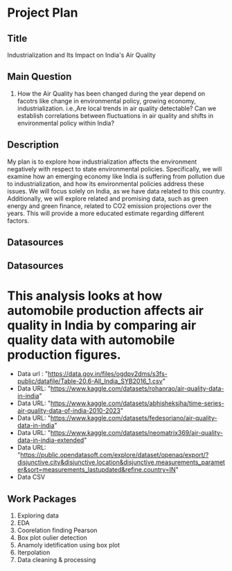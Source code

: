 # Project Plan

## Title
<!-- Give your project a short title. -->
Industrialization and Its Impact on India's Air Quality 

## Main Question

<!-- Think about one main question you want to answer based on the data. -->
1. How the Air Quality has been changed during the year depend on facotrs like change in environmental policy, growing economy, industrialization. i.e.,Are local trends in air quality detectable? Can we establish correlations between fluctuations in air quality and shifts in environmental policy within India? 

## Description

<!-- Describe your data science project in max. 200 words. Consider writing about why and how you attempt it. -->
My plan is to explore how industrialization affects the environment negatively with respect to state environmental policies. Specifically, we will examine how an emerging economy like India is suffering from pollution due to industrialization, and how its environmental policies address these issues. We will focus solely on India, as we have data related to this country. Additionally, we will explore related and promising data, such as green energy and green finance, related to CO2 emission projections over the years. This will provide a more educated estimate regarding different factors.
## Datasources

## Datasources
  # This analysis looks at how automobile production affects air quality in India by comparing air quality data with automobile production figures.

  * Data url : "https://data.gov.in/files/ogdpv2dms/s3fs-public/datafile/Table-20.6-All_India_SYB2016_1.csv"   
  * Data URL: "https://www.kaggle.com/datasets/rohanrao/air-quality-data-in-india"
  * Data URL: "https://www.kaggle.com/datasets/abhisheksjha/time-series-air-quality-data-of-india-2010-2023"
  * Data URL: "https://www.kaggle.com/datasets/fedesoriano/air-quality-data-in-india"
  * Data URL: "https://www.kaggle.com/datasets/neomatrix369/air-quality-data-in-india-extended"
  * Data URL: "https://public.opendatasoft.com/explore/dataset/openaq/export/?disjunctive.city&disjunctive.location&disjunctive.measurements_parameter&sort=measurements_lastupdated&refine.country=IN"
  * Data CSV
  
## Work Packages

<!-- List of work packages ordered sequentially, each pointing to an issue with more details. -->

1. Exploring data
2. EDA
3. Coorelation finding Pearson
4. Box plot oulier detection 
5. Anamoly idetification using box plot
6. Iterpolation
7. Data cleaning & processing
